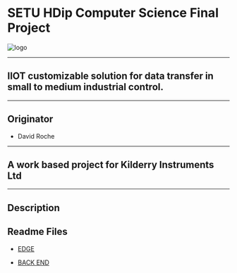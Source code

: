 # SETU HDip Computer Science  Final Project


![logo](https://placement-project-23-24.netlify.app/topic-02-project/unit-2-project-showcases/talk-09-project-older/project-samples-pre2020.png)

---

## IIOT customizable solution for data transfer in small to medium industrial control.

---

## Originator

- David Roche

---

## A work based project for Kilderry Instruments Ltd

---

## Description

 
## Readme Files

- [EDGE](/rut95x/readme.md)

- [BACK END]()
